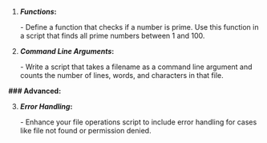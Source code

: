 1. ***Functions*:**

   \- Define a function that checks if a number is prime. Use this function in a script that finds all prime numbers between 1 and 100.

2. ***Command Line Arguments*:**

   \- Write a script that takes a filename as a command line argument and counts the number of lines, words, and characters in that file.

**\### Advanced:**

3. ***Error Handling*:**

   \- Enhance your file operations script to include error handling for cases like file not found or permission denied.